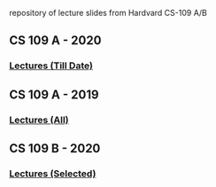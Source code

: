 repository of lecture slides from Hardvard CS-109 A/B

## CS 109 A - 2020

### [Lectures (Till Date)](https://harvard-iacs.github.io/2020-CS109A/pages/schedule.html)

## CS 109 A - 2019

### [Lectures (All)](https://harvard-iacs.github.io/2019-CS109A/pages/schedule.html)

## CS 109 B - 2020

### [Lectures (Selected)](https://harvard-iacs.github.io/2019-CS109A/pages/schedule.html)


